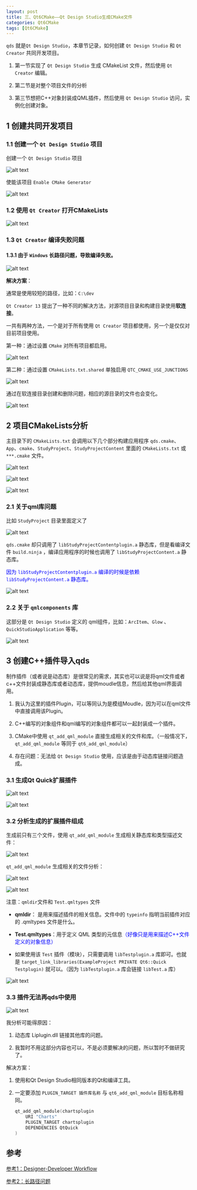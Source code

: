 ```yaml
---
layout: post
title: 三、Qt6CMake——Qt Design Studio生成CMake文件
categories: Qt6CMake
tags: [Qt6CMake]
---
```



`qds` 就是`Qt Design Studio`，本章节记录，如何创建 `Qt Design Studio` 和 `Qt Creator` 共同开发项目。

1. 第一节实现了 `Qt Design Studio` 生成 CMakeList 文件，然后使用 `Qt Creator` 编辑。

2. 第二节是对整个项目文件的分析

3. 第三节想把C++对象封装成QML插件，然后使用 `Qt Design Studio` 访问，实例化创建对象。

## 1 创建共同开发项目

### 1.1 创建一个 `Qt Design Studio` 项目

创建一个 `Qt Design Studio` 项目

![alt text](/assets/Qt6/cmake_03_qds/image/image.png)

使能该项目 `Enable CMake Generator`

![alt text](/assets/Qt6/cmake_03_qds/image/image-1.png)

### 1.2 使用 `Qt Creator` 打开CMakeLists

![alt text](/assets/Qt6/cmake_03_qds/image/image-2.png)

### 1.3 `Qt Creator` 编译失败问题

#### 1.3.1 由于 `Windows` 长路径问题，导致编译失败。

![alt text](/assets/Qt6/cmake_03_qds/image/image-3.png)

**解决方案**：

通常是使用较短的路径，比如：`C:\dev`

`Qt Creator 13` 提出了一种不同的解决方法，对源项目目录和构建目录使用**软连接**。

一共有两种方法，一个是对于所有使用 `Qt Creator` 项目都使用，另一个是仅仅对目前项目使用。

第一种：通过设置 `CMake` 对所有项目都启用。

![alt text](/assets/Qt6/cmake_03_qds/image/image-4.png)

第二种：通过设置 `CMakeLists.txt.shared` 单独启用 `QTC_CMAKE_USE_JUNCTIONS` 

![alt text](/assets/Qt6/cmake_03_qds/image/image-6.png)

通过在软连接目录创建和删除问题，相应的源目录的文件也会变化。

![alt text](/assets/Qt6/cmake_03_qds/image/image-5.png)

## 2 项目CMakeLists分析
主目录下的 `CMakeLists.txt` 会调用以下几个部分构建应用程序 `qds.cmake`、`App`、`cmake`、`StudyProject`、`StudyProjectContent` 里面的 `CMakeLists.txt` 或 `***.cmake` 文件。

![alt text](/assets/Qt6/cmake_03_qds/image/image-7.png)

![alt text](/assets/Qt6/cmake_03_qds/image/image-8.png)

![alt text](/assets/Qt6/cmake_03_qds/image/image-9.png)

### 2.1 关于qml库问题

比如 `StudyProject` 目录里面定义了

![alt text](/assets/Qt6/cmake_03_qds/image/image-10.png)

`qds.cmake` 却只调用了 `libStudyProjectContentplugin.a` 静态库，但是看编译文件 `build.ninja` ，编译应用程序的时候也调用了 `libStudyProjectContent.a` 静态库。

<font color="blue">因为 `libStudyProjectContentplugin.a` 编译的时候是依赖  `libStudyProjectContent.a` 静态库。</font>

![alt text](/assets/Qt6/cmake_03_qds/image/image-11.png)

### 2.2 关于 `qmlcomponents` 库

这部分是 `Qt Design Studio` 定义的 qml组件，比如：`ArcItem`、`Glow` 、`QuickStudioApplication` 等等。

![alt text](/assets/Qt6/cmake_03_qds/image/image-12.png)

## 3 创建C++插件导入qds


制作插件（或者说是动态库）是很常见的需求，其实也可以说是将qml文件或者c++文件封装成静态库或者动态库，提供moudle信息，然后给其他qml界面调用。

1. 我认为这里的插件Plugin，可以等同认为是模组Moudle，因为可以在qml文件中直接调用该Plugin。

2. C++编写的对象组件和qml编写的对象组件都可以一起封装成一个插件。

3. CMake中使用 `qt_add_qml_module` 直接生成相关的文件和库。（一般情况下，`qt_add_qml_module` 等同于 `qt6_add_qml_module`）

4. 存在问题：无法给 `Qt Design Studio` 使用，应该是由于动态库链接问题造成。

### 3.1 生成Qt Quick扩展插件

![alt text](/assets/Qt6/cmake_03_qds/extension_plugin_image/image.png)

![alt text](/assets/Qt6/cmake_03_qds/extension_plugin_image/image-1.png)

### 3.2 分析生成的扩展插件组成

生成前只有三个文件，使用 `qt_add_qml_module` 生成相关静态库和类型描述文件：

![alt text](/assets/Qt6/cmake_03_qds/extension_plugin_image/image-2.png)

`qt_add_qml_module` 生成相关的文件分析：

![alt text](/assets/Qt6/cmake_03_qds/extension_plugin_image/image-4.png)

![alt text](/assets/Qt6/cmake_03_qds/extension_plugin_image/image-3.png)

注意：`qmldir`文件和 `Test.qmltypes` 文件

- **qmldir**： 是用来描述插件的相关信息。文件中的 `typeinfo` 指明当前插件对应的 .qmltypes 文件是什么。

- **Test.qmltypes**：用于定义 QML 类型的元信息<font color="blue">（好像只是用来描述C++文件定义的对象信息）</font>

- 如果使用该 `Test` 插件（模块），只需要调用 `libTestplugin.a` 库即可。也就是 `target_link_libraries(ExampleProject PRIVATE Qt6::Quick Testplugin)` 就可以。（因为 `libTestplugin.a` 库会链接 `libTest.a` 库）

![alt text](/assets/Qt6/cmake_03_qds/extension_plugin_image/image-5.png)

### 3.3 插件无法再qds中使用

![alt text](/assets/Qt6/cmake_03_qds/extension_plugin_image/image-6.png)

我分析可能得原因：

1. 动态库 Liplugin.dll 链接其他库的问题。

2. 我暂时不用这部分内容也可以，不是必须要解决的问题，所以暂时不做研究了。

解决方案：

1. 使用和Qt Design Studio相同版本的Qt和编译工具。

2. 一定要添加 `PLUGIN_TARGET 插件库名称` 与 `qt6_add_qml_module` 目标名称相同。

    ```c
    qt_add_qml_module(chartsplugin
        URI "Charts"
        PLUGIN_TARGET chartsplugin
        DEPENDENCIES QtQuick
    )
    ```

## 参考

[参考1：Designer-Developer Workflow](https://doc.qt.io/qtdesignstudio/studio-designer-developer-workflow.html)

[参考2：长路径问题](https://www.qt.io/blog/qt-creator-13-cmake-update)
